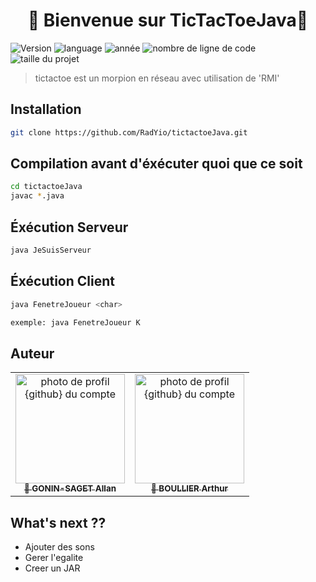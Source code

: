 <h1 align="center">👋 Bienvenue sur TicTacToeJava👋</h1>
<p>
  <img alt="Version" src="https://img.shields.io/badge/version-1.0-blue"/>
	<img alt="language" src="https://img.shields.io/badge/language-JAVA-success"/>
	<img alt="année" src="https://img.shields.io/badge/Projet Universitaire-L3-yellow"/>
	<img alt="nombre de ligne de code" src="https://img.shields.io/tokei/lines/github/RadYio/tictactoeJava?label=nombre%20de%20ligne"/>
	<img alt="taille du projet" src="https://img.shields.io/github/languages/code-size/RadYio/tictactoeJava?label=taille%20du%20projet"/>
	
</p>

> tictactoe est un morpion en réseau avec utilisation de 'RMI'

## Installation

```sh
git clone https://github.com/RadYio/tictactoeJava.git
```
## Compilation avant d'éxécuter quoi que ce soit
```sh
cd tictactoeJava
javac *.java
```

## Éxécution Serveur
```sh
java JeSuisServeur
```

## Éxécution Client
```sh
java FenetreJoueur <char>

exemple: java FenetreJoueur K
```

## Auteur


<table >
  <tr align="center">
    <td>
			<a href="https://github.com/RadYio">
				<img src="https://avatars.githubusercontent.com/u/17927968?v=4" width="175px;" alt="photo de profil {github} du compte"/>
				<br />
				<sub>
					<b>👤 GONIN-SAGET Allan</b>
				</sub>
			</a>
			<br />
		</td>
    <td>
			<a href="https://github.com/ArthurBlr">
				<img src="https://avatars.githubusercontent.com/u/97943017?v=4" width="175px;" alt="photo de profil {github} du compte"/>
				<br />
				<sub>
					<b>👤 BOULLIER Arthur</b>
				</sub>
			</a>
			<br />
		</td>
  </tr>
</table>

## What's next ??

- Ajouter des sons
- Gerer l'egalite
- Creer un JAR


